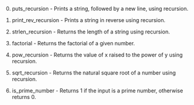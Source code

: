 0. puts_recursion - Prints a string, followed by a new line, using recursion.

1. print_rev_recursion - Prints a string in reverse using recursion.

2. strlen_recursion - Returns the length of a string using recursion.

3. factorial - Returns the factorial of a given number.

4. pow_recursion - Returns the value of x raised to the power of y using recursion.

5. sqrt_recursion - Returns the natural square root of a number using recursion.

6. is_prime_number - Returns 1 if the input is a prime number, otherwise returns 0.

